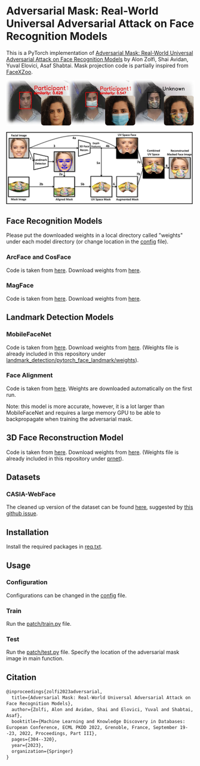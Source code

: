 # Adversarial Mask: Real-World Universal Adversarial Attack on Face Recognition Models

This is a PyTorch implementation of [Adversarial Mask: Real-World Universal Adversarial Attack on Face Recognition Models](https://arxiv.org/pdf/2111.10759.pdf) by Alon Zolfi, Shai Avidan, Yuval Elovici, Asaf Shabtai.
Mask projection code is partially inspired from [FaceXZoo](https://github.com/JDAI-CV/FaceX-Zoo).

<p align="center">
<img src="https://github.com/AlonZolfi/AdversarialMask/blob/master/data/intro.png" />
</p>

![projection pipeline](https://github.com/AlonZolfi/AdversarialMask/blob/master/data/projection_pipeline.png?raw=true)

## Face Recognition Models

Please put the downloaded weights in a local directory called "weights" under each model directory (or change location in the [config](https://github.com/AlonZolfi/AdversarialMask/blob/master/patch/config.py) file).
### ArcFace and CosFace

Code is taken from [here](https://github.com/deepinsight/insightface/tree/master/recognition/arcface_torch).
Download weights from [here](https://1drv.ms/u/s!AswpsDO2toNKq0lWY69vN58GR6mw?e=p9Ov5d).

### MagFace

Code is taken from [here](https://github.com/IrvingMeng/MagFace).
Download weights from [here](https://drive.google.com/file/d/1Bd87admxOZvbIOAyTkGEntsEz3fyMt7H/view).

## Landmark Detection Models

### MobileFaceNet

Code is taken from [here](https://github.com/cunjian/pytorch_face_landmark).
Download weights from [here](https://drive.google.com/file/d/1T8J73UTcB25BEJ_ObAJczCkyGKW5VaeY/view?usp=sharing).
(Weights file is already included in this repository under [landmark_detection/pytorch_face_landmark/weights](https://github.com/AlonZolfi/AdversarialMask/tree/master/landmark_detection/pytorch_face_landmark/weights)).

### Face Alignment

Code is taken from [here](https://github.com/1adrianb/face-alignment).
Weights are downloaded automatically on the first run.

Note: this model is more accurate, however, it is a lot larger than MobileFaceNet and requires a large memory GPU to be able to backpropagate when training the adversarial mask.

## 3D Face Reconstruction Model

Code is taken from [here](https://github.com/YadiraF/PRNet).
Download weights from [here](https://drive.google.com/file/d/1UoE-XuW1SDLUjZmJPkIZ1MLxvQFgmTFH/view). (Weights file is already included in this repository under [prnet](https://github.com/AlonZolfi/AdversarialMask/tree/master/prnet)).

## Datasets

### CASIA-WebFace

The cleaned up version of the dataset can be found [here](https://onedrive.live.com/?authkey=%21AJjQxHY%2DaKK%2DzPw&cid=1FD95D6F0AF30F33&id=1FD95D6F0AF30F33%2174855&parId=1FD95D6F0AF30F33%2174853&action=locate), suggested by [this github issue](https://github.com/cmusatyalab/openface/issues/119#issuecomment-455986064).

## Installation

Install the required packages in [req.txt](https://github.com/AlonZolfi/AdversarialMask/tree/master/req.txt).

## Usage

### Configuration

Configurations can be changed in the [config](https://github.com/AlonZolfi/AdversarialMask/blob/master/patch/config.py) file.

### Train

Run the [patch/train.py](https://github.com/AlonZolfi/AdversarialMask/blob/master/patch/train.py) file.

### Test

Run the [patch/test.py](https://github.com/AlonZolfi/AdversarialMask/blob/master/patch/test.py) file. Specify the location of the adversarial mask image in main function.

## Citation
```
@inproceedings{zolfi2023adversarial,
  title={Adversarial Mask: Real-World Universal Adversarial Attack on Face Recognition Models},
  author={Zolfi, Alon and Avidan, Shai and Elovici, Yuval and Shabtai, Asaf},
  booktitle={Machine Learning and Knowledge Discovery in Databases: European Conference, ECML PKDD 2022, Grenoble, France, September 19--23, 2022, Proceedings, Part III},
  pages={304--320},
  year={2023},
  organization={Springer}
}
```
